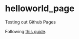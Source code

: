# helloworld_page
Testing out Github Pages


Following [this guide](https://www.thinkful.com/learn/a-guide-to-using-github-pages).
